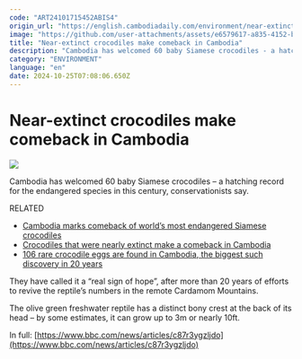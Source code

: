 ```yaml
---
code: "ART24101715452ABIS4"
origin_url: "https://english.cambodiadaily.com/environment/near-extinct-crocodiles-make-comeback-in-cambodia-188648/"
image: "https://github.com/user-attachments/assets/e6579617-a835-4152-b8ca-7fb6ab9694dd"
title: "Near-extinct crocodiles make comeback in Cambodia"
description: "Cambodia has welcomed 60 baby Siamese crocodiles - a hatching record for the endangered species in this century, conservationists say."
category: "ENVIRONMENT"
language: "en"
date: 2024-10-25T07:08:06.650Z
---
```


# Near-extinct crocodiles make comeback in Cambodia

 ![](https://github.com/user-attachments/assets/ccdb3ce5-b4ef-4e85-9bb2-62509779c868)

Cambodia has welcomed 60 baby Siamese crocodiles – a hatching record for the endangered species in this century, conservationists say.

RELATED

*   [Cambodia marks comeback of world’s most endangered Siamese crocodiles](https://www.independent.co.uk/climate-change/news/siamese-crocodiles-cambodia-conservation-b2581904.html)
*   [Crocodiles that were nearly extinct make a comeback in Cambodia](https://edition.cnn.com/2024/07/18/science/siamese-crocodile-hatching-scli-intl-scn/index.html)
*   [106 rare crocodile eggs are found in Cambodia, the biggest such discovery in 20 years](https://apnews.com/article/cambodia-siamese-crocodiles-cardamom-national-park-1b1e687b217b9f94d2434bd1ee295ddc)

They have called it a “real sign of hope”, after more than 20 years of efforts to revive the reptile’s numbers in the remote Cardamom Mountains.

The olive green freshwater reptile has a distinct bony crest at the back of its head – by some estimates, it can grow up to 3m or nearly 10ft.

In full: [https://www.bbc.com/news/articles/c87r3ygzljdo](https://www.bbc.com/news/articles/c87r3ygzljdo)